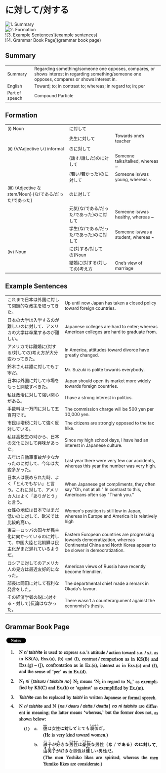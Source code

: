 # に対して/対する

![1. Summary](summary)<br>
![2. Formation](formation)<br>
![3. Example Sentences](example sentences)<br>
![4. Grammar Book Page](grammar book page)<br>


## Summary

<table><tr>   <td>Summary</td>   <td>Regarding something/someone one opposes, compares, or shows interest in regarding something/someone one opposes, compares or shows interest in.</td></tr><tr>   <td>English</td>   <td>Toward; to; in contrast to; whereas; in regard to; in; per</td></tr><tr>   <td>Part of speech</td>   <td>Compound Particle</td></tr></table>

## Formation

<table class="table"><tbody><tr class="tr head"><td class="td"><span class="numbers">(i)</span> <span class="bold">Noun</span></td><td class="td"><span class="concept">に対して</span></td><td class="td"></td></tr><tr class="tr"><td class="td"></td><td class="td"><span>先生</span><span class="concept">に対して</span></td><td class="td"><span>Towards one’s teacher</span></td></tr><tr class="tr head"><td class="td"><span class="numbers">(ii)</span> <span class="bold">{V/Adjective い} informal</span></td><td class="td"><span class="concept">のに対して</span></td><td class="td"></td></tr><tr class="tr"><td class="td"></td><td class="td"><span>{話す/話した}</span><span class="concept">のに対して</span></td><td class="td"><span>Someone talks/talked, whereas ~</span></td></tr><tr class="tr"><td class="td"></td><td class="td"><span>{若い/若かった}</span><span class="concept">のに対して</span></td><td class="td"><span>Someone is/was young, whereas ~</span></td></tr><tr class="tr head"><td class="td"><span class="numbers">(iii)</span> <span class="bold">{Adjective な stem/Noun} {な/である/だった/であった}</span></td><td class="td"><span class="concept">のに対して</span></td><td class="td"></td></tr><tr class="tr"><td class="td"></td><td class="td"><span>元気{な/である/だった/であった}</span><span class="concept">のに対して</span></td><td class="td"><span>Someone is/was healthy, whereas ~</span></td></tr><tr class="tr"><td class="td"></td><td class="td"><span>学生{な/である/だった/であった}</span><span class="concept">のに対して</span></td><td class="td"><span>Someone is/was a student, whereas ~</span></td></tr><tr class="tr head"><td class="td"><span class="numbers">(iv)</span> <span class="bold">Noun</span></td><td class="td"><span class="concept">に</span><span>{</span><span class="concept">対する</span><span>/</span><span class="concept">対しての</span><span>}Noun</span></td><td class="td"></td></tr><tr class="tr"><td class="td"></td><td class="td"><span>結婚</span><span class="concept">に</span><span>{</span><span class="concept">対する</span><span>/</span><span class="concept">対しての</span><span>}考え方</span></td><td class="td"><span>One’s view of marriage</span></td></tr></tbody></table>

## Example Sentences

<table><tr>   <td>これまで日本は外国に対して閉鎖的な政策を取ってきた。</td>   <td>Up until now Japan has taken a closed policy toward foreign countries.</td></tr><tr>   <td>日本の大学は入学するのが難しいのに対して、アメリカの大学は卒業するのが難しい。</td>   <td>Japanese colleges are hard to enter; whereas American colleges are hard to graduate from.</td></tr><tr>   <td>アメリカでは離婚に{対する/対しての}考え方が大分変わってきた。</td>   <td>In America, attitudes toward divorce have greatly changed.</td></tr><tr>   <td>鈴木さんは誰に対しても丁寧だ。</td>   <td>Mr. Suzuki is polite towards everybody.</td></tr><tr>   <td>日本は外国に対して市場をもっと開放すべきた。</td>   <td>Japan should open its market more widely towards foreign countries.</td></tr><tr>   <td>私は政治に対して強い関心がある。</td>   <td>I have a strong interest in politics.</td></tr><tr>   <td>手数料は一万円に対して五百円です。</td>   <td>The commission charge will be 500 yen per 10,000 yen.</td></tr><tr>   <td>市民は増税に対して強く反対している。</td>   <td>The citizens are strongly opposed to the tax hike.</td></tr><tr>   <td>私は高校生の時から、日本の文化に対して興味があった。</td>   <td>Since my high school days, I have had an interest in Japanese culture.</td></tr><tr>   <td>去年は自動車事故が少なかったのに対して、今年は大変多かった。</td>   <td>Last year there were very few car accidents, whereas this year the number was very high.</td></tr><tr>   <td>日本人は褒められた時、よく「とんでもない」と言う。これに対して、アメリカ人はよく「ありがとう」と言う。</td>   <td>When Japanese get compliments, they often say &quot;Oh, not at all.&quot; In contrast to this, Americans often say &quot;Thank you.&quot;</td></tr><tr>   <td>女性の地位は日本ではまだ低いのに対して、欧米では比較的高い。</td>   <td>Women's position is still low in Japan, whereas in Europe and America it is relatively high</td></tr><tr>   <td>東ヨーロッパの国々が民主化に向かっているのに対して、中国大陸と北朝鮮は民主化がまだ遅れているようだ。</td>   <td>Eastern European countries are progressing towards democratization, whereas Continental China and North Korea appear to be slower in democratization.</td></tr><tr>   <td>ロシアに対してのアメリカ人の見方は最近友好的になった。</td>   <td>American views of Russia have recently become friendlier.</td></tr><tr>   <td>部長は岡田に対して有利な発言をした。</td>   <td>The departmental chief made a remark in Okada's favour.</td></tr><tr>   <td>その経済学者の説に{対する・対して}反論はなかった。</td>   <td>There wasn't a counterargument against the economist's thesis.</td></tr></table>

## Grammar Book Page

![](../img/Intermediateに対して／対し.png)

